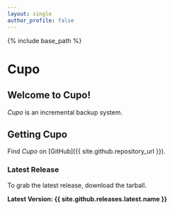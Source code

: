 ```yaml
---
layout: single
author_profile: false
---
```

{% include base_path %}

# Cupo

## Welcome to Cupo!

*Cupo* is an incremental backup system.

## Getting Cupo
Find *Cupo* on [GitHub]({{ site.github.repository_url }}).

### Latest Release
To grab the latest release, download the tarball.

**Latest Version: {{ site.github.releases.latest.name }}**
